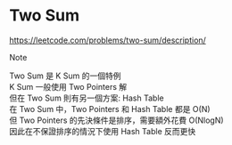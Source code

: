 # Two Sum
https://leetcode.com/problems/two-sum/description/  

> [!NOTE]
> Two Sum 是 K Sum 的一個特例  
> K Sum 一般使用 Two Pointers 解  
> 但在 Two Sum 則有另一個方案: Hash Table    
> 在 Two Sum 中，Two Pointers 和 Hash Table 都是 O(N)  
> 但 Two Pointers 的先決條件是排序，需要額外花費 O(NlogN)  
> 因此在不保證排序的情況下使用 Hash Table 反而更快
